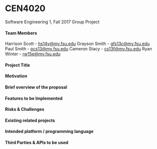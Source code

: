 # CEN4020 #
Software Engineering 1, Fall 2017 Group Project


#### Team Members
Harrison Scott - hs14v@my.fsu.edu
Grayson Smith - gfs13c@my.fsu.edu
Paul Smith - pcs13@my.fsu.edu
Cameron Stacy - cs13f@my.fsu.edu
Ryan Winter - rw15e@my.fsu.edu

#### Project Title


#### Motivation


#### Brief overview of the proposal


#### Features to be Implemented


#### Risks & Challenges


#### Existing related projects


#### Intended platform / programming language


#### Third Parties & APIs to be used
